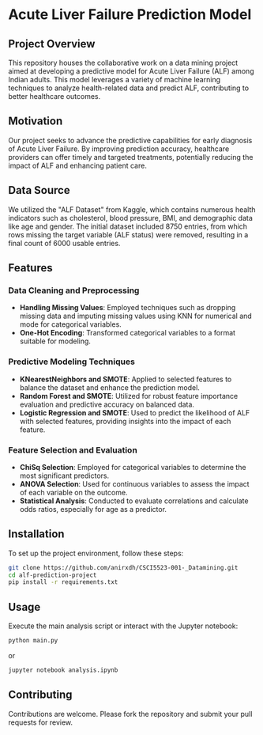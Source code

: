 
# Acute Liver Failure Prediction Model

## Project Overview
This repository houses the collaborative work on a data mining project aimed at developing a predictive model for Acute Liver Failure (ALF) among Indian adults. This model leverages a variety of machine learning techniques to analyze health-related data and predict ALF, contributing to better healthcare outcomes.

## Motivation
Our project seeks to advance the predictive capabilities for early diagnosis of Acute Liver Failure. By improving prediction accuracy, healthcare providers can offer timely and targeted treatments, potentially reducing the impact of ALF and enhancing patient care.

## Data Source
We utilized the "ALF Dataset" from Kaggle, which contains numerous health indicators such as cholesterol, blood pressure, BMI, and demographic data like age and gender. The initial dataset included 8750 entries, from which rows missing the target variable (ALF status) were removed, resulting in a final count of 6000 usable entries.

## Features
### Data Cleaning and Preprocessing
- **Handling Missing Values**: Employed techniques such as dropping missing data and imputing missing values using KNN for numerical and mode for categorical variables.
- **One-Hot Encoding**: Transformed categorical variables to a format suitable for modeling.

### Predictive Modeling Techniques
- **KNearestNeighbors and SMOTE**: Applied to selected features to balance the dataset and enhance the prediction model.
- **Random Forest and SMOTE**: Utilized for robust feature importance evaluation and predictive accuracy on balanced data.
- **Logistic Regression and SMOTE**: Used to predict the likelihood of ALF with selected features, providing insights into the impact of each feature.

### Feature Selection and Evaluation
- **ChiSq Selection**: Employed for categorical variables to determine the most significant predictors.
- **ANOVA Selection**: Used for continuous variables to assess the impact of each variable on the outcome.
- **Statistical Analysis**: Conducted to evaluate correlations and calculate odds ratios, especially for age as a predictor.

## Installation
To set up the project environment, follow these steps:

```bash
git clone https://github.com/anirxdh/CSCI5523-001-_Datamining.git
cd alf-prediction-project
pip install -r requirements.txt
```

## Usage
Execute the main analysis script or interact with the Jupyter notebook:

```bash
python main.py
```

or

```bash
jupyter notebook analysis.ipynb
```

## Contributing
Contributions are welcome. Please fork the repository and submit your pull requests for review.


